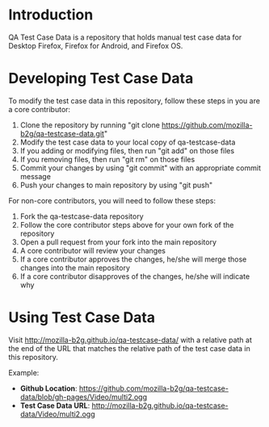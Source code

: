 Introduction
============

QA Test Case Data is a repository that holds manual test case data for Desktop
Firefox, Firefox for Android, and Firefox OS.

Developing Test Case Data
=========================

To modify the test case data in this repository, follow these steps in you are a core contributor:

1. Clone the repository by running "git clone https://github.com/mozilla-b2g/qa-testcase-data.git"
2. Modify the test case data to your local copy of qa-testcase-data
 1. If you adding or modifying files, then run "git add" on those files
 2. If you removing files, then run "git rm" on those files
3. Commit your changes by using "git commit" with an appropriate commit message
4. Push your changes to main repository by using "git push"

For non-core contributors, you will need to follow these steps:

1. Fork the qa-testcase-data repository
2. Follow the core contributor steps above for your own fork of the repository
3. Open a pull request from your fork into the main repository
4. A core contributor will review your changes
 1. If a core contributor approves the changes, he/she will merge those changes into the main repository
 2. If a core contributor disapproves of the changes, he/she will indicate why

Using Test Case Data
====================

Visit http://mozilla-b2g.github.io/qa-testcase-data/ with a relative path at the end of the URL that matches
the relative path of the test case data in this repository.

Example:

* **Github Location**: https://github.com/mozilla-b2g/qa-testcase-data/blob/gh-pages/Video/multi2.ogg
* **Test Case Data URL**: http://mozilla-b2g.github.io/qa-testcase-data/Video/multi2.ogg
